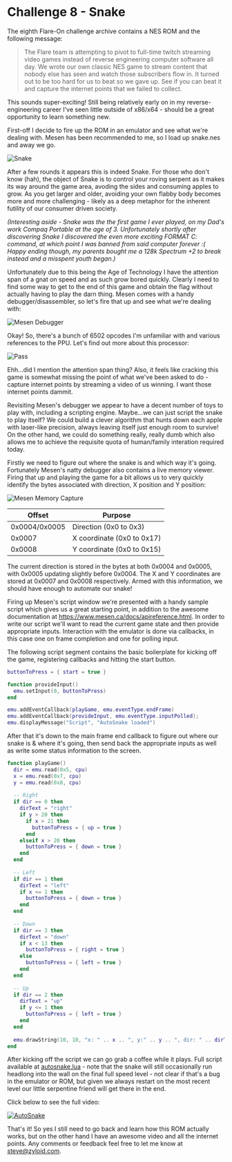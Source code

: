 # Challenge 8 - Snake

The eighth Flare-On challenge archive contains a NES ROM and the following message:

> The Flare team is attempting to pivot to full-time twitch streaming video games instead of reverse engineering computer software all day. We wrote our own classic NES game to stream content that nobody else has seen and watch those subscribers flow in. It turned out to be too hard for us to beat so we gave up. See if you can beat it and capture the internet points that we failed to collect.

This sounds super-exciting! Still being relatively early on in my reverse-engineering career I've seen little outside of x86/x64 - should be a great opportunity to learn something new.

First-off I decide to fire up the ROM in an emulator and see what we're dealing with. Mesen has been recommended to me, so I load up snake.nes and away we go.

![Snake](images/Snake.png)

After a few rounds it appears this is indeed Snake. For those who don't know (hah), the object of Snake is to control your roving serpent as it makes its way around the game area, avoding the sides and consuming apples to grow. As you get larger and older, avoiding your own flabby body becomes more and more challenging - likely as a deep metaphor for the inherent futility of our consumer driven society.

*(Interesting aside - Snake was the the first game I ever played, on my Dad's work Compaq Portable at the age of 3. Unfortunately shortly after discovering Snake I discovered the even more exciting FORMAT C: command, at which point I was banned from said computer forever :( Happy ending though, my parents bought me a 128k Spectrum +2 to break instead and a misspent youth began.)*

Unfortunately due to this being the Age of Technology I have the attention span of a gnat on speed and as such grow bored quickly. Clearly I need to find some way to get to the end of this game and obtain the flag without actually having to play the darn thing. Mesen comes with a handy debugger/disassembler, so let's fire that up and see what we're dealing with:

![Mesen Debugger](images/Debugger.png)

Okay! So, there's a bunch of 6502 opcodes I'm unfamiliar with and various references to the PPU. Let's find out more about this processor:

![Pass](https://cdn.hackaday.io/images/7918791493479050978.PNG)

Ehh...did I mention the attention span thing? Also, it feels like cracking this game is somewhat missing the point of what we've been asked to do - capture internet points by streaming a video of us winning. I want those internet points dammit.

Revisiting Mesen's debugger we appear to have a decent number of toys to play with, including a scripting engine. Maybe...we can just script the snake to play itself? We could build a clever algorithm that hunts down each apple with laser-like precision, always leaving itself just enough room to survive! On the other hand, we could do something really, really dumb which also allows me to achieve the requisite quota of human/family interation required today.

Firstly we need to figure out where the snake is and which way it's going. Fortunately Mesen's natty debugger also contains a live memory viewer. Firing that up and playing the game for a bit allows us to very quickly identify the bytes associated with direction, X position and Y position:

![Mesen Memory Capture](images/MemCapture.png)

Offset | Purpose
------ | -------
0x0004/0x0005 | Direction (0x0 to 0x3)
0x0007 | X coordinate (0x0 to 0x17)
0x0008 | Y coordinate (0x0 to 0x15)

The current direction is stored in the bytes at both 0x0004 and 0x0005, with 0x0005 updating slightly before 0x0004. The X and Y coordinates are stored at 0x0007 and 0x0008 respectively. Armed with this information, we should have enough to automate our snake!

Firing up Mesen's script window we're presented with a handy sample script which gives us a great starting point, in addition to the awesome documentation at https://www.mesen.ca/docs/apireference.html. In order to write our script we'll want to read the current game state and then provide appropriate inputs. Interaction with the emulator is done via callbacks, in this case one on frame completion and one for polling input.

The following script segment contains the basic boilerplate for kicking off the game, registering callbacks and hitting the start button.

```lua
buttonToPress = { start = true }

function provideInput()
  emu.setInput(0, buttonToPress)
end

emu.addEventCallback(playGame, emu.eventType.endFrame)
emu.addEventCallback(provideInput, emu.eventType.inputPolled);
emu.displayMessage("Script", "AutoSnake loaded")
```

After that it's down to the main frame end callback to figure out where our snake is & where it's going, then send back the appropriate inputs as well as write some status information to the screen.

```lua
function playGame()
  dir = emu.read(0x5, cpu)
  x = emu.read(0x7, cpu)
  y = emu.read(0x8, cpu)  
  
  -- Right
  if dir == 0 then
    dirText = "right"
    if y > 20 then
      if x > 21 then
        buttonToPress = { up = true }
      end
    elseif x > 20 then
      buttonToPress = { down = true }
    end
  end
  
  -- Left
  if dir == 1 then
    dirText = "left"
    if x <= 1 then
      buttonToPress = { down = true }
    end
  end
  
  -- Down
  if dir == 3 then
    dirText = "down"
    if x < 13 then
      buttonToPress = { right = true }
    else
      buttonToPress = { left = true }
    end
  end
  
  -- Up
  if dir == 2 then
    dirText = "up"
    if y <= 1 then
      buttonToPress = { left = true }
    end
  end
  
  emu.drawString(10, 10, "x: " .. x .. ", y:" .. y .. ", dir: " .. dirText, 0xFFFFFF, 0xFF000000, 1)
end
```

After kicking off the script we can go grab a coffee while it plays. Full script available at [autosnake.lua](scripts/autosnake.lua) - note that the snake will still occasionally run headlong into the wall on the final full speed level - not clear if that's a bug in the emulator or ROM, but given we always restart on the most recent level our little serpentine friend will get there in the end.

Click below to see the full video:

[![AutoSnake](images/autosnake.gif)](http://www.youtube.com/watch?v=FmFyRhCHhXw)

That's it! So yes I still need to go back and learn how this ROM actually works, but on the other hand I have an awesome video and all the internet points. Any comments or feedback feel free to let me know at steve@zyloid.com.